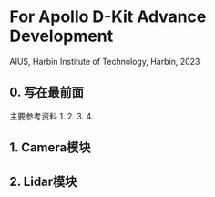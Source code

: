 # For Apollo D-Kit Advance Development
AIUS, Harbin Institute of Technology, Harbin, 2023

## 0. 写在最前面
主要参考资料
1. 
2. 
3.
4.


## 1. Camera模块




## 2. Lidar模块

